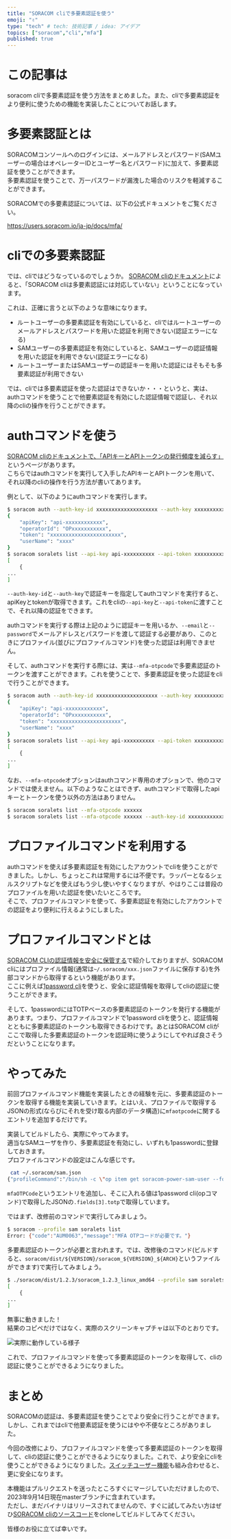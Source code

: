 ```yaml
---
title: "SORACOM cliで多要素認証を使う"
emoji: "✌️"
type: "tech" # tech: 技術記事 / idea: アイデア
topics: ["soracom","cli","mfa"]
published: true
---
```

# この記事は

soracom cliで多要素認証を使う方法をまとめました。また、cliで多要素認証をより便利に使うための機能を実装したことについてお話します。

# 多要素認証とは

SORACOMコンソールへのログインには、メールアドレスとパスワード(SAMユーザーの場合はオペレーターIDとユーザー名とパスワード)に加えて、多要素認証を使うことができます。  
多要素認証を使うことで、万一パスワードが漏洩した場合のリスクを軽減することができます。

SORACOMでの多要素認証については、以下の公式ドキュメントをご覧ください。

https://users.soracom.io/ja-jp/docs/mfa/

# cliでの多要素認証

では、cliではどうなっているのでしょうか。
[SORACOM cliのドキュメント](https://users.soracom.io/ja-jp/tools/cli/getting-started/)によると、「SORACOM cliは多要素認証には対応していない」ということになっています。

これは、正確に言うと以下のような意味になります。

- ルートユーザーの多要素認証を有効にしていると、cliではルートユーザーのメールアドレスとパスワードを用いた認証を利用できない(認証エラーになる)
- SAMユーザーの多要素認証を有効にしていると、SAMユーザーの認証情報を用いた認証を利用できない(認証エラーになる)
- ルートユーザーまたはSAMユーザーの認証キーを用いた認証にはそもそも多要素認証が利用できない

では、cliでは多要素認証を使った認証はできないか・・・というと、実は、authコマンドを使うことで他要素認証を有効にした認証情報で認証し、それ以降のcliの操作を行うことができます。

# authコマンドを使う

[SORACOM cliのドキュメントで、「APIキーとAPIトークンの発行頻度を減らす」](https://users.soracom.io/ja-jp/tools/cli/reduce-auth/)というページがあります。  
こちらではauthコマンドを実行して入手したAPIキーとAPIトークンを用いて、それ以降のcliの操作を行う方法が書いてあります。

例として、以下のようにauthコマンドを実行します。

```bash
$ soracom auth --auth-key-id xxxxxxxxxxxxxxxxxxxx --auth-key xxxxxxxxxxxxxxxxxx
{
	"apiKey": "api-xxxxxxxxxxxx",
	"operatorId": "OPxxxxxxxxxxx",
	"token": "xxxxxxxxxxxxxxxxxxxxxxx",
	"userName": "xxxx"
}
$ soracom soralets list --api-key api-xxxxxxxxxx --api-token xxxxxxxxxxxxxxxxxxxxxxxxxxxxxxxx
[
	{
...
]
```

`--auth-key-id`と`--auth-key`で認証キーを指定してauthコマンドを実行すると、apiKeyとtokenが取得できます。これをcliの`--api-key`と`--api-token`に渡すことで、それ以降の認証をできます。

authコマンドを実行する際は上記のように認証キーを用いるか、`--email`と`--password`でメールアドレスとパスワードを渡して認証する必要があり、このときにプロファイル(並びにプロファイルコマンド)を使った認証は利用できません。

そして、authコマンドを実行する際には、実は`--mfa-otpcode`で多要素認証のトークンを渡すことができます。これを使うことで、多要素認証を使った認証をcliで行うことができます。

```bash
$ soracom auth --auth-key-id xxxxxxxxxxxxxxxxxxxx --auth-key xxxxxxxxxxxxxxxxxx --mfa-otpcode xxxxxx
{
	"apiKey": "api-xxxxxxxxxxxx",
	"operatorId": "OPxxxxxxxxxxx",
	"token": "xxxxxxxxxxxxxxxxxxxxxxx",
	"userName": "xxxx"
}
$ soracom soralets list --api-key api-xxxxxxxxxx --api-token xxxxxxxxxxxxxxxxxxxxxxxxxxxxxxxx
[
	{
...
]
```

なお、`--mfa-otpcode`オプションはauthコマンド専用のオプションで、他のコマンドでは使えません。以下のようなことはできず、authコマンドで取得したapiキーとトークンを使う以外の方法はありません。

```bash
$ soracom soralets list --mfa-otpcode xxxxxx
$ soracom soralets list --mfa-otpcode xxxxxx --auth-key-id xxxxxxxxxxxxxxxxxxxx --auth-key xxxxxxxxxxxxxxxxxx 
```

# プロファイルコマンドを利用する

authコマンドを使えば多要素認証を有効にしたアカウントでcliを使うことができました。しかし、ちょっとこれは常用するには不便です。ラッパーとなるシェルスクリプトなどを使えばもう少し使いやすくなりますが、やはりここは普段のプロファイルを用いた認証を使いたいところです。  
そこで、プロファイルコマンドを使って、多要素認証を有効にしたアカウントでの認証をより便利に行えるようにしました。

# プロファイルコマンドとは

[SORACOM CLIの認証情報を安全に保管する](https://zenn.dev/showm001/articles/2022-06-07-01)で紹介しておりますが、SORACOM cliにはプロファイル情報(通常は`~/.soracom/xxx.json`ファイルに保存する)を外部コマンドから取得するという機能があります。  
ここに例えば[1password cli](https://1password.com/jp/downloads/command-line/)を使うと、安全に認証情報を取得してcliの認証に使うことができます。

そして、1passwordにはTOTPベースの多要素認証のトークンを発行する機能があります。つまり、プロファイルコマンドで1password cliを使うと、認証情報とともに多要素認証のトークンも取得できるわけです。あとはSORACOM cliがここで取得した多要素認証のトークンを認証時に使うようにしてやれば良さそうだということになります。

# やってみた

前回プロファイルコマンド機能を実装したときの経験を元に、多要素認証のトークンを取得する機能を実装していきます。とはいえ、プロファイルで取得するJSONの形式(ならびにそれを受け取る内部のデータ構造)に`mfaotpcode`に関するエントリを追加するだけです。

実装してビルドしたら、実際にやってみます。  
適当なSAMユーザを作り、多要素認証を有効にし、いずれも1passwordに登録しておきます。  
プロファイルコマンドの設定はこんな感じです。

```bash
 cat ~/.soracom/sam.json 
{"profileCommand":"/bin/sh -c \"op item get soracom-power-sam-user --format json | jq '{username:.fields[1].value,password:.fields[0].value,operatorId:.fields[4].value,mfaOTPCode:.fields[3].totp}'\""}
```

`mfaOTPCode`というエントリを追加し、そこに入れる値は1password cli(opコマンド)で取得したJSONの`.fields[3].totp`で取得しています。

ではまず、改修前のコマンドで実行してみましょう。

```bash
$ soracom --profile sam soralets list 
Error: {"code":"AUM0063","message":"MFA OTPコードが必要です。"}
```

多要素認証のトークンが必要と言われます。では、改修後のコマンド(ビルドすると、`soracom/dist/${VERSION}/soracom_${VERSION}_${ARCH}`というファイルができます)で実行してみましょう。

```bash
$ ./soracom/dist/1.2.3/soracom_1.2.3_linux_amd64 --profile sam soralets list
[
	{
...
]
```

無事に動きました！  
結果のコピペだけではなく、実際のスクリーンキャプチャは以下のとおりです。

![実際に動作している様子](https://storage.googleapis.com/zenn-user-upload/4d8020e60439-20230914.png)

これで、プロファイルコマンドを使って多要素認証のトークンを取得して、cliの認証に使うことができるようになりました。

# まとめ

SORACOMの認証は、多要素認証を使うことでより安全に行うことができます。しかし、これまではcliで他要素認証を使うにはやや不便なところがありました。

今回の改修により、プロファイルコマンドを使って多要素認証のトークンを取得して、cliの認証に使うことができるようになりました。これで、より安全にcliを使うことができるようになりました。[スイッチユーザー機能](https://zenn.dev/showm001/articles/2023-08-08-01)も組み合わせると、更に安全になります。

本機能はプルリクエストを送ったところすぐにマージしていただけましたので、2023年9月14日現在masterブランチに含まれています。  
ただし、まだバイナリはリリースされてませんので、すぐに試してみたい方はぜひ[SORACOM cliのソースコード](https://github.com/soracom/soracom-cli)をcloneしてビルドしてみてください。

皆様のお役に立てば幸いです。
